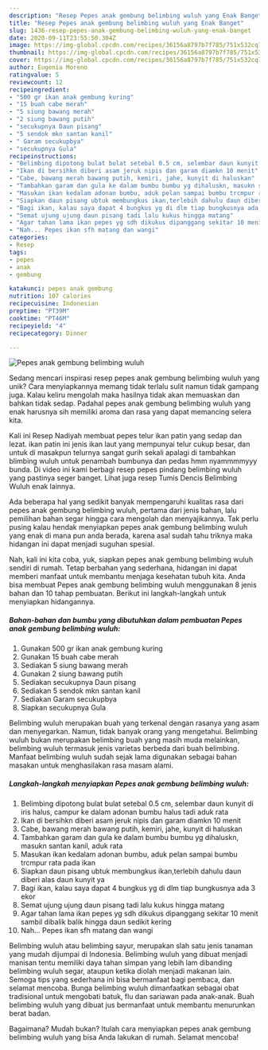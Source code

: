 ```yaml
---
description: "Resep Pepes anak gembung belimbing wuluh yang Enak Banget"
title: "Resep Pepes anak gembung belimbing wuluh yang Enak Banget"
slug: 1436-resep-pepes-anak-gembung-belimbing-wuluh-yang-enak-banget
date: 2020-09-11T23:55:50.304Z
image: https://img-global.cpcdn.com/recipes/36156a8797b7f785/751x532cq70/pepes-anak-gembung-belimbing-wuluh-foto-resep-utama.jpg
thumbnail: https://img-global.cpcdn.com/recipes/36156a8797b7f785/751x532cq70/pepes-anak-gembung-belimbing-wuluh-foto-resep-utama.jpg
cover: https://img-global.cpcdn.com/recipes/36156a8797b7f785/751x532cq70/pepes-anak-gembung-belimbing-wuluh-foto-resep-utama.jpg
author: Eugenia Moreno
ratingvalue: 5
reviewcount: 12
recipeingredient:
- "500 gr ikan anak gembung kuring"
- "15 buah cabe merah"
- "5 siung bawang merah"
- "2 siung bawang putih"
- "secukupnya Daun pisang"
- "5 sendok mkn santan kanil"
- " Garam secukupbya"
- "secukupnya Gula"
recipeinstructions:
- "Belimbing dipotong bulat bulat setebal 0.5 cm, selembar daun kunyit di iris halus, campur ke dalam adonan bumbu halus tadi aduk rata"
- "Ikan di bersihkn diberi asam jeruk nipis dan garam diamkn 10 menit"
- "Cabe, bawang merah bawang putih, kemiri, jahe, kunyit di haluskan"
- "Tambahkan garam dan gula ke dalam bumbu bumbu yg dihaluskn, masukn santan kanil, aduk rata"
- "Masukan ikan kedalam adonan bumbu, aduk pelan sampai bumbu trcmpur rata pada ikan"
- "Siapkan daun pisang ubtuk membungkus ikan,terlebih dahulu daun diberi alas daun kunyit ya"
- "Bagi ikan, kalau saya dapat 4 bungkus yg di dlm tiap bungkusnya ada 3 ekor"
- "Semat ujung ujung daun pisang tadi lalu kukus hingga matang"
- "Agar tahan lama ikan pepes yg sdh dikukus dipanggang sekitar 10 menit sambil dibalik balik hingga daun sedikit kering"
- "Nah... Pepes ikan sfh matang dan wangi"
categories:
- Resep
tags:
- pepes
- anak
- gembung

katakunci: pepes anak gembung 
nutrition: 107 calories
recipecuisine: Indonesian
preptime: "PT39M"
cooktime: "PT46M"
recipeyield: "4"
recipecategory: Dinner

---
```



![Pepes anak gembung belimbing wuluh](https://img-global.cpcdn.com/recipes/36156a8797b7f785/751x532cq70/pepes-anak-gembung-belimbing-wuluh-foto-resep-utama.jpg)

Sedang mencari inspirasi resep pepes anak gembung belimbing wuluh yang unik? Cara menyiapkannya memang tidak terlalu sulit namun tidak gampang juga. Kalau keliru mengolah maka hasilnya tidak akan memuaskan dan bahkan tidak sedap. Padahal pepes anak gembung belimbing wuluh yang enak harusnya sih memiliki aroma dan rasa yang dapat memancing selera kita.

Kali ini Resep Nadiyah membuat pepes telur ikan patin yang sedap dan lezat. ikan patin ini jenis ikan laut yang mempunyai telur cukup besar, dan untuk di masakpun telurnya sangat gurih sekali apalagi di tambahkan blimbing wuluh untuk penambah bumbunya dan pedas hmm nyammmmyyy bunda. Di video ini kami berbagi resep pepes pindang belimbing wuluh yang pastinya seger banget. Lihat juga resep Tumis Dencis Belimbing Wuluh enak lainnya.

Ada beberapa hal yang sedikit banyak mempengaruhi kualitas rasa dari pepes anak gembung belimbing wuluh, pertama dari jenis bahan, lalu pemilihan bahan segar hingga cara mengolah dan menyajikannya. Tak perlu pusing kalau hendak menyiapkan pepes anak gembung belimbing wuluh yang enak di mana pun anda berada, karena asal sudah tahu triknya maka hidangan ini dapat menjadi suguhan spesial.


Nah, kali ini kita coba, yuk, siapkan pepes anak gembung belimbing wuluh sendiri di rumah. Tetap berbahan yang sederhana, hidangan ini dapat memberi manfaat untuk membantu menjaga kesehatan tubuh kita. Anda bisa membuat Pepes anak gembung belimbing wuluh menggunakan 8 jenis bahan dan 10 tahap pembuatan. Berikut ini langkah-langkah untuk menyiapkan hidangannya.

<!--inarticleads1-->

##### Bahan-bahan dan bumbu yang dibutuhkan dalam pembuatan Pepes anak gembung belimbing wuluh:

1. Gunakan 500 gr ikan anak gembung kuring
1. Gunakan 15 buah cabe merah
1. Sediakan 5 siung bawang merah
1. Gunakan 2 siung bawang putih
1. Sediakan secukupnya Daun pisang
1. Sediakan 5 sendok mkn santan kanil
1. Sediakan  Garam secukupbya
1. Siapkan secukupnya Gula


Belimbing wuluh merupakan buah yang terkenal dengan rasanya yang asam dan menyegarkan. Namun, tidak banyak orang yang mengetahui. Belimbing wuluh bukan merupakan belimbing buah yang masih muda melainkan, belimbing wuluh termasuk jenis varietas berbeda dari buah belimbing. Manfaat belimbing wuluh sudah sejak lama digunakan sebagai bahan masakan untuk menghasilakan rasa masam alami. 

<!--inarticleads2-->

##### Langkah-langkah menyiapkan Pepes anak gembung belimbing wuluh:

1. Belimbing dipotong bulat bulat setebal 0.5 cm, selembar daun kunyit di iris halus, campur ke dalam adonan bumbu halus tadi aduk rata
1. Ikan di bersihkn diberi asam jeruk nipis dan garam diamkn 10 menit
1. Cabe, bawang merah bawang putih, kemiri, jahe, kunyit di haluskan
1. Tambahkan garam dan gula ke dalam bumbu bumbu yg dihaluskn, masukn santan kanil, aduk rata
1. Masukan ikan kedalam adonan bumbu, aduk pelan sampai bumbu trcmpur rata pada ikan
1. Siapkan daun pisang ubtuk membungkus ikan,terlebih dahulu daun diberi alas daun kunyit ya
1. Bagi ikan, kalau saya dapat 4 bungkus yg di dlm tiap bungkusnya ada 3 ekor
1. Semat ujung ujung daun pisang tadi lalu kukus hingga matang
1. Agar tahan lama ikan pepes yg sdh dikukus dipanggang sekitar 10 menit sambil dibalik balik hingga daun sedikit kering
1. Nah... Pepes ikan sfh matang dan wangi


Belimbing wuluh atau belimbing sayur, merupakan slah satu jenis tanaman yang mudah dijumpai di Indonesia. Belimbing wuluh yang dibuat menjadi manisan tentu memiliki daya tahan simpan yang lebih lam dibanding belimbing wuluh segar, ataupun ketika diolah menjadi makanan lain. Semoga tips yang sederhana ini bisa bermanfaat bagi pembaca, dan selamat mencoba. Bunga belimbing wuluh dimanfaatkan sebagai obat tradisional untuk mengobati batuk, flu dan sariawan pada anak-anak. Buah belimbing wuluh yang dibuat jus bermanfaat untuk membantu menurunkan berat badan. 

Bagaimana? Mudah bukan? Itulah cara menyiapkan pepes anak gembung belimbing wuluh yang bisa Anda lakukan di rumah. Selamat mencoba!
